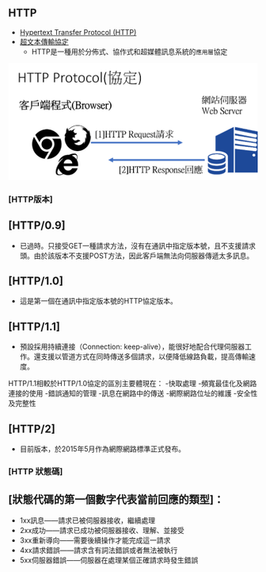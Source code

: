 ## HTTP

- [Hypertext Transfer Protocol (HTTP)](https://en.wikipedia.org/wiki/Hypertext_Transfer_Protocol)
- [超文本傳輸協定](https://zh.wikipedia.org/wiki/%E8%B6%85%E6%96%87%E6%9C%AC%E4%BC%A0%E8%BE%93%E5%8D%8F%E8%AE%AE)
  - HTTP是一種用於分佈式、協作式和超媒體訊息系統的`應用層`協定

![http](http.png)

### [HTTP版本]

## [HTTP/0.9] 
- 已過時。只接受GET一種請求方法，沒有在通訊中指定版本號，且不支援請求頭。由於該版本不支援POST方法，因此客戶端無法向伺服器傳遞太多訊息。

## [HTTP/1.0] 
- 這是第一個在通訊中指定版本號的HTTP協定版本。

## [HTTP/1.1]
- 預設採用持續連接（Connection: keep-alive），能很好地配合代理伺服器工作。還支援以管道方式在同時傳送多個請求，以便降低線路負載，提高傳輸速度。

HTTP/1.1相較於HTTP/1.0協定的區別主要體現在：
 -快取處理
 -頻寬最佳化及網路連接的使用
 -錯誤通知的管理
 -訊息在網路中的傳送
 -網際網路位址的維護
 -安全性及完整性
 
 ## [HTTP/2]
 - 目前版本，於2015年5月作為網際網路標準正式發布。
 

### [HTTP 狀態碼]


## [狀態代碼的第一個數字代表當前回應的類型]： 
- 1xx訊息——請求已被伺服器接收，繼續處理
- 2xx成功——請求已成功被伺服器接收、理解、並接受
- 3xx重新導向——需要後續操作才能完成這一請求
- 4xx請求錯誤——請求含有詞法錯誤或者無法被執行
- 5xx伺服器錯誤——伺服器在處理某個正確請求時發生錯誤
